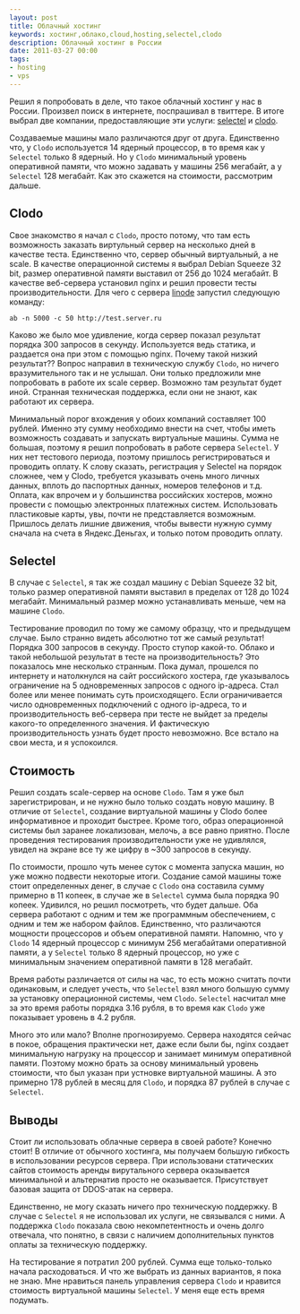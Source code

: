 ```yaml
---
layout: post
title: Облачный хостинг
keywords: хостинг,облако,cloud,hosting,selectel,clodo
description: Облачный хостинг в России
date: 2011-03-27 00:00
tags:
- hosting
- vps
---
```

Решил я попробовать в деле, что такое облачный хостинг у нас в России. Произвел поиск в интернете, поспрашивал в твиттере. В итоге выбрал
две компании, предоставляющие эти услуги: [selectel](http://selectel.ru/ "Selectel") и [clodo](http://www.clodo.ru/ "Clodo").

Создаваемые машины мало различаются друг от друга. Единственно что, у `Clodo` используется 14 ядерный процессор, в то время как у `Selectel`
только 8 ядерный. Но у `Clodo` минимальный уровень оперативной памяти, что можно задавать у машины 256 мегабайт, а у
`Selectel` 128 мегабайт. Как это скажется на стоимости, рассмотрим дальше.

## Clodo

Свое знакомство я начал с `Clodo`, просто потому, что там есть возможность заказать виртульный сервер на несколько дней в
качестве теста. Единственно что, сервер обычный виртуальный, а не scale. В качестве операционной системы я выбрал Debian Squeeze
32 bit, размер оперативной памяти выставил от 256 до 1024 мегабайт. В качестве веб-сервера установил nginx и решил провести
тесты производительности. Для чего с сервера [linode](http://www.linode.com "Linode") запустил следующую команду:

	ab -n 5000 -c 50 http://test.server.ru

Каково же было мое удивление, когда сервер показал результат порядка 300 запросов в секунду. Используется ведь статика, и
раздается она при этом с помощью nginx. Почему такой низкий результат?? Вопрос направил в техническую службу `Clodo`, но ничего
вразумительного так и не услышал. Они только предложили мне попробовать в работе их scale сервер. Возможно там результат будет
иной. Странная техническая поддержка, если они не знают, как работают их сервера.

Минимальный порог вхождения у обоих компаний составляет 100 рублей. Именно эту сумму необходимо внести на счет, чтобы иметь
возможность создавать и запускать виртуальные машины. Сумма не большая, поэтому я решил попробовать в работе сервера `Selectel`.
У них нет тестового периода, поэтому пришлось регистрироваться и проводить оплату. К слову сказать, регистрация у Selectel на
порядок сложнее, чем у Clodo, требуется указывать очень много личных данных, вплоть до паспортных данных, номеров телефонов и
т.д. Оплата, как впрочем и у большинства российских хостеров, можно провести с помощью электронных платежных систем.
Использовать пластиковые карты, увы, почти не представляется возможным. Пришлось делать лишние движения, чтобы вывести нужную
сумму сначала на счета в Яндекс.Деньгах, и только потом проводить оплату. 

## Selectel

В случае с `Selectel`, я так же создал машину с Debian Squeeze 32 bit, только размер оперативной памяти выставил в пределах от
128 до 1024 мегабайт. Минимальный размер можно устанавливать меньше, чем на машине `Clodo`.

Тестирование проводил по тому же самому образцу, что и предыдущем случае. Было странно видеть абсолютно тот же самый результат!
Порядка 300 запросов в секунду. Просто ступор какой-то. Облако и такой небольшой результат в тесте на производительность? Это
показалось мне несколько странным. Пока думал, прошелся по интернету и натолкнулся на сайт российского хостера, где указывалось
ограничение на 5 одновременных запросов с одного ip-адреса. Стал более или менее понимать суть происходящего. Если
ограничивается число одновременных подключений с одного ip-адреса, то и производительность веб-сервера при тесте не выйдет за
пределы какого-то определенного значения. И фактическую производительность узнать будет просто невозможно. Все встало на свои
места, и я успокоился.

## Стоимость

Решил создать scale-сервер на основе `Clodo`. Там я уже был зарегистрирован, и не нужно было только создать новую машину. В
отличие от `Selectel`, создание виртуальной машины у Clodo более информативное и проходит быстрее. Кроме того, образ
операционной системы был заранее локализован, мелочь, а все равно приятно. После проведения тестирования производительности уже
не удивлялся, увидел на экране все ту же цифру в ~300 запросов в секунду. 

По стоимости, прошло чуть менее суток с момента запуска машин, но уже можно подвести некоторые итоги. Создание самой машины тоже
стоит определенных денег, в случае с `Clodo` она составила сумму примерно в 11 копеек, в случае же в `Selectel` сумма была
порядка 90 копеек. Удивился, но решил посмотреть, что будет дальше. Оба сервера работают с одним и тем же программным
обеспечением, с одним и тем же набором файлов. Единственно, что различаются мощности процессоров и объем оперативной памяти.
Напомню, что у `Clodo` 14 ядерный процессор с минимум 256 мегабайтами оперативной памяти, а у `Selectel` только 8 ядерный
процессор, но уже с минимальным значением оперативной памяти в 128 мегабайт.

Время работы различается от силы на час, то есть можно считать почти одинаковым, и следует учесть, что `Selectel` взял много
большую сумму за установку операционной системы, чем `Clodo`. `Selectel` насчитал мне за это время работы порядка 3.16 рубля, в
то время как `Clodo` уже показывает уровень в 4.2 рубля. 

Много это или мало? Вполне прогнозируемо. Сервера находятся сейчас в покое, обращения практически нет, даже если были бы,
nginx создает минимальную нагрузку на процессор и занимает минимум оперативной памяти. Поэтому можно брать за основу минимальный
уровень стоимости, что был указан при устновке виртуальной машины. А это примерно 178 рублей в месяц для `Clodo`, и порядка 87
рублей в случае с `Selectel`.

## Выводы

Стоит ли использовать облачные сервера в своей работе? Конечно стоит! В отличие от обычного хостинга, мы получаем большую
гибкость в использовании ресурсов сервера. При использовани статических сайтов стоимость аренды вирутального сервера оказывается
минимальной и альтернатив просто не оказывается. Присутствует базовая защита от DDOS-атак на сервера.

Единственно, не могу сказать ничего про техническую поддержку. В случае с `Selectel` я не использовал их услуги, не связывался с
ними. А поддержка `Clodo` показала свою некомпетентность и очень долго отвечала, что понятно, в связи с наличием дополнительных
пунктов оплаты за техническую поддержку. 

На тестирование я потратил 200 рублей. Сумма еще только-только начала расходоваться. И что же выбрать из данных вариантов, я
пока не знаю. Мне нравиться панель управления сервера `Clodo` и нравится стоимость виртуальной машины `Selectel`. У меня еще
есть время подумать.

